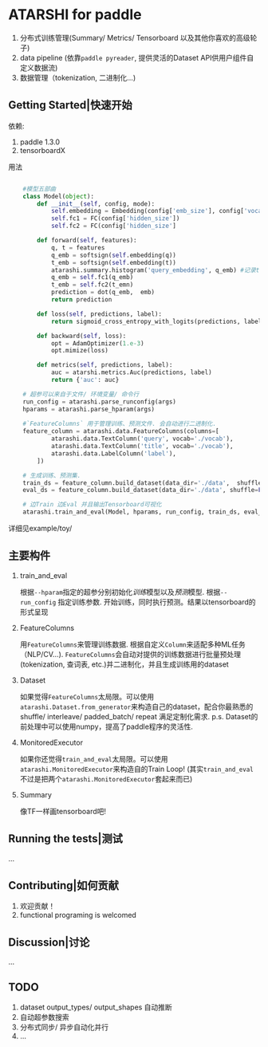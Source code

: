# ATARSHI for paddle
1. 分布式训练管理(Summary/ Metrics/ Tensorboard 以及其他你喜欢的高级轮子)
2. data pipeline (依靠`paddle pyreader`, 提供灵活的Dataset API供用户组件自定义数据流)
3. 数据管理（tokenization, 二进制化...)

## Getting Started|快速开始
依赖:

1. paddle 1.3.0 
2. tensorboardX

用法
```python

    #模型五部曲
    class Model(object):
        def __init__(self, config, mode):
            self.embedding = Embedding(config['emb_size'], config['vocab_size'])
            self.fc1 = FC(config['hidden_size'])
            self.fc2 = FC(config['hidden_size']

        def forward(self, features):
            q, t = features 
            q_emb = softsign(self.embedding(q))
            t_emb = softsign(self.embedding(t))
            atarashi.summary.histogram('query_embedding', q_emb) #记录tensorboard
            q_emb = self.fc1(q_emb)
            t_emb = self.fc2(t_emn)
            prediction = dot(q_emb,  emb)
            return prediction

        def loss(self, predictions, label):
            return sigmoid_cross_entropy_with_logits(predictions, label)

        def backward(self, loss):
            opt = AdamOptimizer(1.e-3)
            opt.mimize(loss)

        def metrics(self, predictions, label):
            auc = atarshi.metrics.Auc(predictions, label)
            return {'auc': auc}

    # 超参可以来自于文件/ 环境变量/ 命令行
    run_config = atarashi.parse_runconfig(args)
    hparams = atarashi.parse_hparam(args)
    
    #`FeatureColumns` 用于管理训练、预测文件. 会自动进行二进制化.
    feature_column = atarashi.data.FeatureColumns(columns=[
            atarashi.data.TextColumn('query', vocab='./vocab'),
            atarashi.data.TextColumn('title', vocab='./vocab'),
            atarashi.data.LabelColumn('label'),
        ])

    # 生成训练、预测集.
    train_ds = feature_column.build_dataset(data_dir='./data',  shuffle=True, repeat=True)
    eval_ds = feature_column.build_dataset(data_dir='./data', shuffle=False, repeat=False)

    # 边Train 边Eval 并且输出Tensorboard可视化
    atarashi.train_and_eval(Model, hparams, run_config, train_ds, eval_ds)
```
详细见example/toy/

## 主要构件
1. train_and_eval

    根据`--hparam`指定的超参分别初始化*训练*模型以及*预测*模型.
    根据`--run_config` 指定训练参数.
    开始训练，同时执行预测。结果以tensorboard的形式呈现

2. FeatureColumns
    
    用`FeatureColumns`来管理训练数据. 根据自定义`Column`来适配多种ML任务（NLP/CV...).
    `FeatureColumns`会自动对提供的训练数据进行批量预处理(tokenization, 查词表, etc.)并二进制化，并且生成训练用的dataset

3. Dataset

    如果觉得`FeatureColumns`太局限。可以使用`atarashi.Dataset.from_generator`来构造自己的dataset，配合你最熟悉的shuffle/ interleave/ padded_batch/ repeat 满足定制化需求.
    p.s. Dataset的前处理中可以使用numpy，提高了paddle程序的灵活性.

4. MonitoredExecutor

    如果你还觉得`train_and_eval`太局限。可以使用`atarashi.MonitoredExecutor`来构造自的Train Loop! (其实`train_and_eval`不过是把两个`atarashi.MonitoredExecutor`套起来而已)

5. Summary

    像TF一样画tensorboard吧!

## Running the tests|测试
...

## Contributing|如何贡献

1. 欢迎贡献！
2. functional programing is welcomed

## Discussion|讨论
...


## TODO
1. dataset output_types/ output_shapes 自动推断
2. 自动超参数搜索
3. 分布式同步/ 异步自动化并行
4. ...
